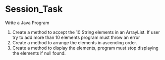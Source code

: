# Session_Task


Write a Java Program
1. Create a method to accept the 10 String elements in an ArrayList. If user try to 
	add more than 10 elements program must throw an error
2. Create a method to arrange the elements in ascending order.
3. Create a method to display the elements, program must stop displaying the elements 
if null found.

	




